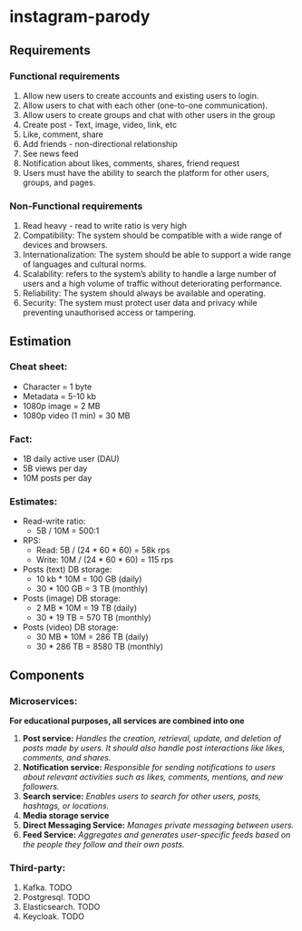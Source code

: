 # instagram-parody

## Requirements

### Functional requirements
1. Allow new users to create accounts and existing users to login.
2. Allow users to chat with each other (one-to-one communication).
3. Allow users to create groups and chat with other users in the group
4. Create post - Text, image, video, link, etc
5. Like, comment, share
6. Add friends - non-directional relationship
7. See news feed
8. Notification about likes, comments, shares, friend request
9. Users must have the ability to search the platform for other users, groups, and pages.

### Non-Functional requirements
1. Read heavy - read to write ratio is very high
2. Compatibility: The system should be compatible with a wide range of devices and browsers.
3. Internationalization: The system should be able to support a wide range of languages and cultural norms.
4. Scalability: refers to the system’s ability to handle a large number of users and a high volume of traffic without deteriorating performance.
5. Reliability: The system should always be available and operating.
6. Security: The system must protect user data and privacy while preventing unauthorised access or tampering.

## Estimation
### Cheat sheet:
- Character = 1 byte
- Metadata = 5-10 kb
- 1080p image = 2 MB
- 1080p video (1 min) = 30 MB

### Fact:
- 1B daily active user (DAU)
- 5B views per day
- 10M posts per day

### Estimates:
- Read-write ratio: 
  - 5B / 10M = 500:1
- RPS:
  - Read: 5B / (24 * 60 * 60) = 58k rps
  - Write: 10M / (24 * 60 * 60) = 115 rps
- Posts (text) DB storage:
  - 10 kb * 10M = 100 GB (daily)
  - 30 * 100 GB = 3 TB (monthly)
- Posts (image) DB storage:
  - 2 MB * 10M = 19 TB (daily)
  - 30 * 19 TB = 570 TB (monthly)
- Posts (video) DB storage:
  - 30 MB * 10M = 286 TB (daily)
  - 30 * 286 TB = 8580 TB (monthly)


## Components
### Microservices:
**For educational purposes, all services are combined into one**
1. **Post service:** _Handles the creation, retrieval, update, and deletion of posts made by users. It should also handle post interactions like likes, comments, and shares._
2. **Notification service:** _Responsible for sending notifications to users about relevant activities such as likes, comments, mentions, and new followers._
3. **Search service:** _Enables users to search for other users, posts, hashtags, or locations._
4. **Media storage service**
5. **Direct Messaging Service:** _Manages private messaging between users._
6. **Feed Service:** _Aggregates and generates user-specific feeds based on the people they follow and their own posts._

### Third-party:
1. Kafka. TODO
2. Postgresql. TODO
3. Elasticsearch. TODO
4. Keycloak. TODO

